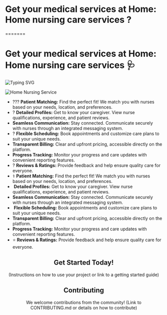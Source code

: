 <!-- Project Title -->

<h1>Get your medical services at Home: Home nursing care services ?</h1>
=======
<h1>Get your medical services at Home: Home nursing care services 🩺</h1>


<img src="https://readme-typing-svg.demolab.com/?lines=Never settle for anything less than exceptional care+%F0%9F%8F%AA" alt="Typing SVG">

![Home Nursing Service](https://drmoamenada.com/wp-content/uploads/2022/01/Home-Nursing-Service-Dr.-Moamen-Nada.jpg)
<ul>

  <li>??? <strong>Patient Matching:</strong> Find the perfect fit! We match you with nurses based on your needs, location, and preferences.</li>
  <li>? <strong>Detailed Profiles:</strong> Get to know your caregiver. View nurse qualifications, experience, and patient reviews.</li>
  <li><strong>Seamless Communication:</strong> Stay connected. Communicate securely with nurses through an integrated messaging system.</li>
  <li>? <strong>Flexible Scheduling:</strong> Book appointments and customize care plans to suit your unique needs.</li>
  <li><strong>Transparent Billing:</strong> Clear and upfront pricing, accessible directly on the platform.</li>
  <li><strong>Progress Tracking:</strong> Monitor your progress and care updates with convenient reporting features.</li>
  <li>? <strong>Reviews & Ratings:</strong> Provide feedback and help ensure quality care for everyone.</li>

  <li>‍⚕️ <strong>Patient Matching:</strong> Find the perfect fit! We match you with nurses based on your needs, location, and preferences.</li>
  <li>️ <strong>Detailed Profiles:</strong> Get to know your caregiver. View nurse qualifications, experience, and patient reviews.</li>
  <li><strong>Seamless Communication:</strong> Stay connected. Communicate securely with nurses through an integrated messaging system.</li>
  <li>️ <strong>Flexible Scheduling:</strong> Book appointments and customize care plans to suit your unique needs.</li>
  <li><strong>Transparent Billing:</strong> Clear and upfront pricing, accessible directly on the platform.</li>
  <li><strong>Progress Tracking:</strong> Monitor your progress and care updates with convenient reporting features.</li>
  <li>⭐ <strong>Reviews & Ratings:</strong> Provide feedback and help ensure quality care for everyone.</li>

</ul>

<!-- Getting Started Section -->
<h2 align="center">Get Started Today!</h2>
<p align="center">(Instructions on how to use your project or link to a getting started guide)</p>

<!-- Contributing Section -->
<h2 align="center">Contributing</h2>
<p align="center">We welcome contributions from the community! (Link to CONTRIBUTING.md or details on how to contribute)</p>
